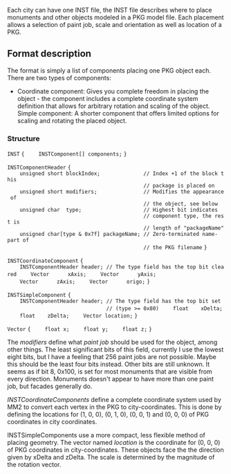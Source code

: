 Each city can have one INST file, the INST file describes where to place
monuments and other objects modeled in a PKG model file. Each placement
allows a selection of paint job, scale and orientation as well as
location of a PKG.

## Format description

The format is simply a list of components placing one PKG object each.
There are two types of components:

  - Coordinate component: Gives you complete freedom in placing the
    object - the component includes a complete coordinate system
    definition that allows for arbitrary rotation and scaling of the
    object.
    Simple component: A shorter component that offers limited options
    for scaling and rotating the placed object.

### Structure

`INST`
`{`
`    INSTComponent[] components;`
`}`

`INSTComponentHeader`
`{`
`    unsigned short blockIndex;              // Index +1 of the block this `
`                                            // package is placed on`
`    unsigned short modifiers;               // Modifies the appearance of `
`                                            // the object, see below`
`    unsigned char  type;                    // Highest bit indicates `
`                                            // component type, the rest is`
`                                            // length of "packageName"`
`    unsigned char[type & 0x7f] packageName; // Zero-terminated name-part of`
`                                            // the PKG filename`
`}`

`INSTCoordinateComponent`
`{`
`    INSTComponentHeader header; // The type field has the top bit cleared`
`    Vector      xAxis;`
`    Vector      yAxis;`
`    Vector      zAxis;`
`    Vector      origo;`
`}`

`INSTSimpleComponent`
`{`
`    INSTComponentHeader header; // The type field has the top bit set`
`                                // (type >= 0x80)`
`    float    xDelta;`
`    float    zDelta;`
`    Vector location;`
`}`

`Vector`
`{`
`    float x;`
`    float y;`
`    float z;`
`}`

The *modifiers* define what *paint job* should be used for the object,
among other things. The least significant bits of this field, currently
I use the lowest eight bits, but I have a feeling that 256 paint jobs
are not possible. Maybe this should be the least four bits instead.
Other bits are still unknown. It seems as if bit 8, 0x100, is set for
most monuments that are visible from every direction. Monuments doesn't
appear to have more than one paint job, but facades generally do.

*INSTCoordinateComponents* define a complete coordinate system used by
MM2 to convert each vertex in the PKG to city-coordinates. This is done
by defining the locations for (1, 0, 0), (0, 1, 0), (0, 0, 1) and (0, 0,
0) of PKG coordinates in city coordinates.

INSTSimpleComponents use a more compact, less flexible method of placing
geometry. The vector named *location* is the coordinate for (0, 0, 0) of
PKG coordinates in city-coordinates. These objects face the the
direction given by xDelta and zDelta. The scale is determined by the
magnitude of the rotation vector.